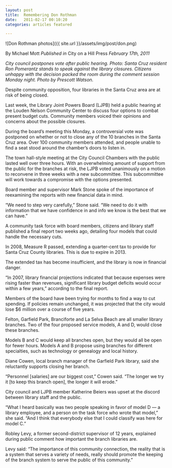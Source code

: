 ```yaml
---
layout: post
title:  Remembering Don Rothman
date:   2011-02-17 00:10:20
categories: articles featured

---
```


![Don Rothman photos]({{ site.url }}/assets/img/post/don.png)

By Michael Mott
_Published in_ City on a Hill Press _February 17th, 2011_

_City council postpones vote after public hearing. Photo: Santa Cruz resident Ron Pomerantz stands to speak against the library closures. Citizens unhappy with the decision packed the room during the comment session Monday night. Photo by Prescott Watson._

Despite community opposition, four libraries in the Santa Cruz area are at risk of being closed.

Last week, the Library Joint Powers Board (LJPB) held a public hearing at the Louden Nelson Community Center to discuss four options to combat present budget cuts. Community members voiced their opinions and concerns about the possible closures.

During the board’s meeting this Monday, a controversial vote was postponed on whether or not to close any of the 10 branches in the Santa Cruz area. Over 100 community members attended, and people unable to find a seat stood around the chamber’s doors to listen in.

The town hall-style meeting at the City Council Chambers with the public lasted well over three hours. With an overwhelming amount of support from the public for the branches at risk, the LJPB voted unanimously on a motion to reconvene in three weeks with a new subcommittee. This subcommittee will work towards a compromise with the options presented.

Board member and supervisor Mark Stone spoke of the importance of reexamining the reports with new financial data in mind.

“We need to step very carefully,” Stone said. “We need to do it with information that we have confidence in and info we know is the best that we can have.”

A community task force with board members, citizens and library staff published a final report two weeks ago, detailing four models that could handle the necessary cuts.

In 2008, Measure R passed, extending a quarter-cent tax to provide for Santa Cruz County libraries. This is due to expire in 2013.

The extended tax has become insufficient, and the library is now in financial danger.

“In 2007, library financial projections indicated that because expenses were rising faster than revenues, significant library budget deficits would occur within a few years,” according to the final report.

Members of the board have been trying for months to find a way to cut spending. If policies remain unchanged, it was projected that the city would lose $6 million over a course of five years.

Felton, Garfield Park, Branciforte and La Selva Beach are all smaller library branches. Two of the four proposed service models, A and D, would close these branches.

Models B and C would keep all branches open, but they would all be open for fewer hours. Models A and B propose using branches for different specialties, such as technology or genealogy and local history.

Diane Cowen, local branch manager of the Garfield Park library, said she reluctantly supports closing her branch.

“Personnel [salaries] are our biggest cost,” Cowen said. “The longer we try it [to keep this branch open], the longer it will erode.”

City council and LJPB member Katherine Beiers was upset at the discord between library staff and the public.

“What I heard basically was two people speaking in favor of model D — a library employee, and a person on the task force who wrote that model,” she said. “And I think that everybody else that I could classify was here for model C.”

Robley Levy, a former second-district supervisor of 12 years, explained during public comment how important the branch libraries are.

Levy said: “The importance of this community connection, the reality that is a system that serves a variety of needs, really should promote the keeping of the branch system to serve the public of this community.”  